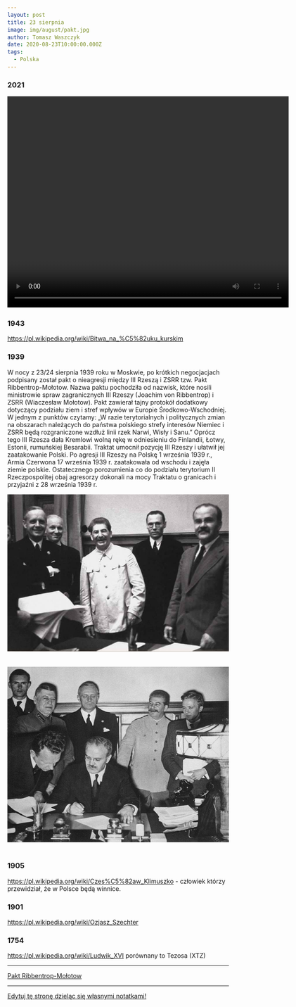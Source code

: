 ```yaml
---
layout: post
title: 23 sierpnia
image: img/august/pakt.jpg
author: Tomasz Waszczyk
date: 2020-08-23T10:00:00.000Z
tags:
  - Polska
---
```


### 2021

<video width="640" height="480" controls>
<source src="./movies/august/frasyniuk.mp4" type="video/mp4">
Your browser does not support the video tag.
</video>

### 1943

https://pl.wikipedia.org/wiki/Bitwa_na_%C5%82uku_kurskim

### 1939

W nocy z 23/24 sierpnia 1939 roku w Moskwie, po krótkich negocjacjach podpisany został pakt o nieagresji między III Rzeszą i ZSRR tzw. Pakt Ribbentrop-Mołotow.
Nazwa paktu pochodziła od nazwisk, które nosili ministrowie spraw zagranicznych III Rzeszy (Joachim von Ribbentrop) i ZSRR (Wiaczesław Mołotow). Pakt zawierał tajny protokół dodatkowy dotyczący podziału ziem i stref wpływów w Europie Środkowo-Wschodniej. W jednym z punktów czytamy: „W razie terytorialnych i politycznych zmian na obszarach należących do państwa polskiego strefy interesów Niemiec i ZSRR będą rozgraniczone wzdłuż linii rzek Narwi, Wisły i Sanu.” Oprócz tego III Rzesza dała Kremlowi wolną rękę w odniesieniu do Finlandii, Łotwy, Estonii, rumuńskiej Besarabii.
Traktat umocnił pozycję III Rzeszy i ułatwił jej zaatakowanie Polski.  Po agresji III Rzeszy na Polskę 1 września 1939 r., Armia Czerwona 17 września 1939 r. zaatakowała od wschodu i zajęła ziemie polskie. Ostatecznego porozumienia co do podziału terytorium II Rzeczpospolitej obaj agresorzy dokonali na mocy Traktatu o granicach i przyjaźni z 28 września 1939 r.

<img src="./img/august/pakt.jpg"><br><br>

<img src="./img/august/pakt2.jpeg"><br><br>

### 1905

https://pl.wikipedia.org/wiki/Czes%C5%82aw_Klimuszko - człowiek którzy przewidział, że w Polsce będą winnice.

### 1901

https://pl.wikipedia.org/wiki/Ozjasz_Szechter

### 1754

https://pl.wikipedia.org/wiki/Ludwik_XVI porównany to Tezosa (XTZ)

---

<a href="https://pl.wikipedia.org/wiki/Pakt_Ribbentrop-Mo%C5%82otow" target="_blank">Pakt Ribbentrop-Mołotow</a>

---

<a href="https://github.com/TomaszWaszczyk/historia.waszczyk.com/edit/master/src/content/august-23.md" target="_blank">Edytuj tę stronę dzieląc się własnymi notatkami!</a>
